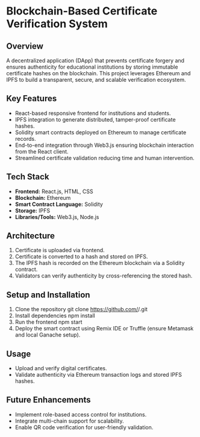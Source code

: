 # Blockchain-Based Certificate Verification System

## Overview
A decentralized application (DApp) that prevents certificate forgery and ensures authenticity for educational institutions by storing immutable certificate hashes on the blockchain. This project leverages Ethereum and IPFS to build a transparent, secure, and scalable verification ecosystem.

## Key Features
- React-based responsive frontend for institutions and students.
- IPFS integration to generate distributed, tamper-proof certificate hashes.
- Solidity smart contracts deployed on Ethereum to manage certificate records.
- End-to-end integration through Web3.js ensuring blockchain interaction from the React client.
- Streamlined certificate validation reducing time and human intervention.

## Tech Stack
- **Frontend:** React.js, HTML, CSS
- **Blockchain:** Ethereum
- **Smart Contract Language:** Solidity
- **Storage:** IPFS
- **Libraries/Tools:** Web3.js, Node.js

## Architecture
1. Certificate is uploaded via frontend.
2. Certificate is converted to a hash and stored on IPFS.
3. The IPFS hash is recorded on the Ethereum blockchain via a Solidity contract.
4. Validators can verify authenticity by cross-referencing the stored hash.

## Setup and Installation
1. Clone the repository
git clone https://github.com/<your-username>/<repo-name>.git
2. Install dependencies
npm install
3. Run the frontend
npm start
4. Deploy the smart contract using Remix IDE or Truffle (ensure Metamask and local Ganache setup).

## Usage
- Upload and verify digital certificates.
- Validate authenticity via Ethereum transaction logs and stored IPFS hashes.

## Future Enhancements
- Implement role-based access control for institutions.
- Integrate multi-chain support for scalability.
- Enable QR code verification for user-friendly validation.
